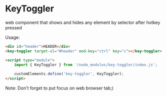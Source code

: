 # KeyToggler 

web component that shows and hides any element by selector after hotkey pressed

Usage:

```html
<div id="header">HEADER</div>
<key-toggler target-sl="#header" mod-key="ctrl" key="c"></key-toggler>

<script type="module">
    import { KeyToggler } from '/node_modules/key-toggler/index.js';
    
    customElements.define('key-toggler', KeyToggler);
</script>
```

Note: Don't forget to put focus on web browser tab;)
